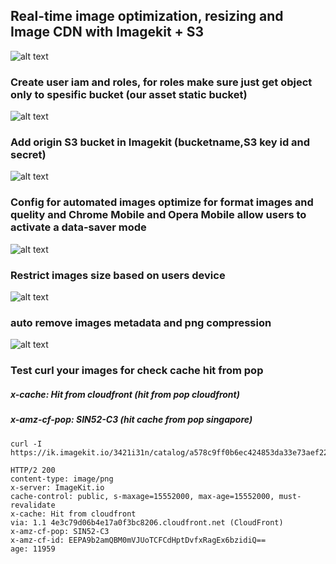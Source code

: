 ## Real-time image optimization, resizing and Image CDN with Imagekit + S3
![alt text](https://i.imgur.com/KOS3WYv.jpg)

### Create user iam and roles, for roles make sure just get object only to spesific bucket (our asset static bucket)
![alt text](https://i.imgur.com/ReqoPVp.png)

### Add origin S3 bucket in Imagekit (bucketname,S3 key id and secret)
![alt text](https://i.imgur.com/KTYGrnt.png)

### Config for automated images optimize for format images and quelity and Chrome Mobile and Opera Mobile allow users to activate a data-saver mode
![alt text](https://i.imgur.com/GKY0a9w.png)

### Restrict images size based on users device
![alt text](https://i.imgur.com/WNL71Xw.png)

### auto remove images metadata and png compression
![alt text](https://i.imgur.com/XODOaQi.png)

### Test curl your images for check cache hit from pop
##### x-cache: Hit from cloudfront (hit from pop cloudfront)
##### x-amz-cf-pop: SIN52-C3 (hit cache from pop singapore)
```
curl -I https://ik.imagekit.io/3421i31n/catalog/a578c9ff0b6ec424853da33e73aef22d.png
```
```
HTTP/2 200 
content-type: image/png
x-server: ImageKit.io
cache-control: public, s-maxage=15552000, max-age=15552000, must-revalidate
x-cache: Hit from cloudfront
via: 1.1 4e3c79d06b4e17a0f3bc8206.cloudfront.net (CloudFront)
x-amz-cf-pop: SIN52-C3
x-amz-cf-id: EEPA9b2amQBM0mVJUoTCFCdHptDvfxRagEx6bzidiQ==
age: 11959
```
